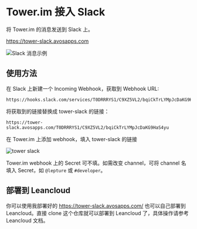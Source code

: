 # Tower.im 接入 Slack

将 Tower.im 的消息发送到 Slack 上。

<https://tower-slack.avosapps.com>

![Slack 消息示例](https://cloud.githubusercontent.com/assets/290496/10628183/a9b02d5c-77f4-11e5-9894-faf7b2ede82e.png)


## 使用方法

在 Slack 上新建一个 Incoming Webhook，获取到 Webhook URL:

```
https://hooks.slack.com/services/T0DRRRYS1/C9XZ5VL2/bqiCkTrLYMpJcDaKG9HaS4yu
```

将获取到的链接替换成 tower-slack 的链接：

```
https://tower-slack.avosapps.com/T0DRRRYS1/C9XZ5VL2/bqiCkTrLYMpJcDaKG9HaS4yu
```

在 Tower.im 上添加 webhook，填入 tower-slack 的链接

![tower slack](https://cloud.githubusercontent.com/assets/290496/10625797/59b64710-77da-11e5-90dc-e496113aceab.png)

Tower.im webhook 上的 Secret 可不填。如需改变 channel，可将 channel 名填入 Secret，如 `@lepture` 或 `#developer`。

## 部署到 Leancloud

你可以使用我部署好的 <https://tower-slack.avosapps.com/> 也可以自己部署到 Leancloud。直接 clone 这个仓库就可以部署到 Leancloud 了，具体操作请参考 Leancloud 文档。
